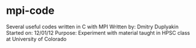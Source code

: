 mpi-code
========

Several useful codes written in C with MPI
Written by: Dmitry Duplyakin
Started on: 12/01/12
Purpose: Experiment with material taught in HPSC class at University of Colorado
